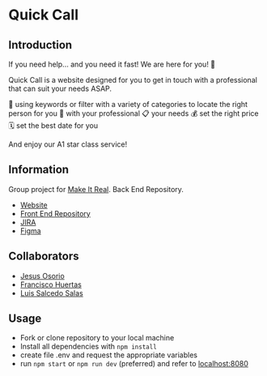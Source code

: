 # Quick Call
## Introduction
If you need help... and you need it fast! We are here for you! 🙌

Quick Call is a website designed for you to get in touch with a professional that can suit your needs ASAP.

🔎 using keywords or filter with a variety of categories to locate the right person for you
💬 with your professional
📋 your needs
💰 set the right price
🗓️ set the best date for you

And enjoy our A1 star class service!

## Information
Group project for [Make It Real](https://www.makeitreal.camp/). Back End Repository.
- [Website](https://quickcall.netlify.app/)
- [Front End Repository](https://github.com/Luis-S-S/quick-call)
- [JIRA](https://s-luis-s.atlassian.net/jira/software/projects/QC/boards/3/backlog)
- [Figma](https://www.figma.com/file/gUpnX4CYP2dnjUrSVnWz4i/Quick-Call?node-id=0%3A1)

## Collaborators
- [Jesus Osorio](https://github.com/JesusOsorioJ)
- [Francisco Huertas](https://github.com/franciscocruz29)
- [Luis Salcedo Salas](https://github.com/Luis-S-S)

## Usage
- Fork or clone repository to your local machine
- Install all dependencies with `npm install`
- create file .env and request the appropriate variables
- run `npm start` or `npm run dev` (preferred) and refer to [localhost:8080](http://localhost:8080/)
